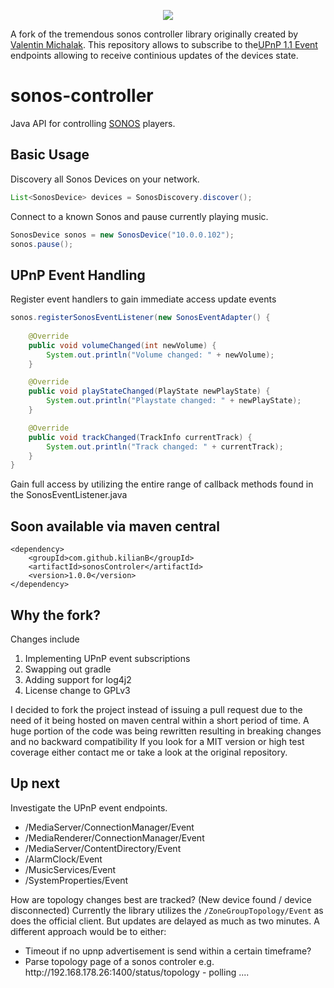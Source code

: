 
<p align= "center">
<img src ="http://blog.vmichalak.com/wp-content/uploads/2017/01/SONOS_controller_header.png" />
</p>
A fork of the tremendous sonos controller library originally created by <a href="https://github.com/vmichalak/sonos-controller">Valentin Michalak</a>. This repository allows to subscribe to the<a href="http://upnp.org/specs/arch/UPnP-arch-DeviceArchitecture-v1.1.pdf">UPnP 1.1 Event</a> endpoints allowing to receive continious updates of the devices state.

# sonos-controller
Java API for controlling [SONOS](http://www.sonos.com/) players.

## Basic Usage

Discovery all Sonos Devices on your network.

```java
List<SonosDevice> devices = SonosDiscovery.discover();
```

Connect to a known Sonos and pause currently playing music.

```java
SonosDevice sonos = new SonosDevice("10.0.0.102");
sonos.pause();
```

## UPnP Event Handling

Register event handlers to gain immediate access update events

```java
sonos.registerSonosEventListener(new SonosEventAdapter() {
	
	@Override
	public void volumeChanged(int newVolume) {
		System.out.println("Volume changed: " + newVolume);
	}

	@Override
	public void playStateChanged(PlayState newPlayState) {
		System.out.println("Playstate changed: " + newPlayState);
	}

	@Override
	public void trackChanged(TrackInfo currentTrack) {
		System.out.println("Track changed: " + currentTrack);
	}
}
```

Gain full access by utilizing the entire range of callback methods found in the SonosEventListener.java

## Soon available via maven central

```
<dependency>
	<groupId>com.github.kilianB</groupId>
	<artifactId>sonosControler</artifactId>
	<version>1.0.0</version>
</dependency>
```

## Why the fork?

Changes include
<ol>
	<li>Implementing UPnP event subscriptions</li>
	<li>Swapping out gradle</li>
	<li>Adding support for log4j2</li>
	<li>License change to GPLv3</li>
</ol>

I decided to fork the project instead of issuing a pull request due to the need of it being hosted on maven central within a short period of time. A huge portion of the code was being rewritten resulting in breaking changes and no backward compatibility If you look for a MIT version or high test coverage either contact me or take a look at the original repository. 

## Up next

Investigate the UPnP event endpoints.

<ul>
<li>/MediaServer/ConnectionManager/Event</li>
<li>/MediaRenderer/ConnectionManager/Event</li>
<li>/MediaServer/ContentDirectory/Event</li>
<li>/AlarmClock/Event</li>
<li>/MusicServices/Event</li>
<li>/SystemProperties/Event</li>
</ul>


How are topology changes best are tracked? (New device found  / device disconnected)
Currently the library utilizes the `/ZoneGroupTopology/Event` as does the official client.
But updates are delayed as much as two minutes.
A different approach would be to either:

<ul>
	<li>Timeout if no upnp advertisement is send within a certain timeframe?</li>
	<li>Parse topology page of a sonos controler e.g. http://192.168.178.26:1400/status/topology  - polling ....</li>
</ul>
